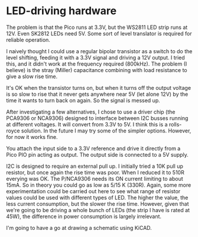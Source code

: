 # LED-driving hardware

The problem is that the Pico runs at 3.3V, but the WS2811 LED strip runs at 12V. Even SK2812 LEDs need 5V. Some sort of level translator is required for reliable operation.

I naively thought I could use a regular bipolar transistor as a switch to do the level shifting, feeding it with a 3.3V signal and driving a 12V output. I tried this, and it didn't work at the frequency required (800kHz). The problem (I believe) is the stray (Miller) capacitance combining with load resistance to give a slow rise time.

It's OK when the transistor turns on, but when it turns off the output voltage is so slow to rise that it never gets anywhere near 5V (let alone 12V) by the time it wants to turn back on again. So the signal is messed up.

After investigating a few alternatives, I chose to use a driver chip (the PCA9306 or NCA9306) designed to interface between I2C busses running at different voltages. It will convert from 3.3V to 5V. I think this is a rolls-royce solution. In the future I may try some of the simpler options. However, for now it works fine.

You attach the input side to a 3.3V reference and drive it directly from a Pico PIO pin acting as output. The output side is connected to a 5V supply.

I2C is designed to require an external pull up. I initially tried a 10K pull up resistor, but once again the rise time was poor. When I reduced it to 510R everying was OK. The P/NCA9306 needs its ON current limiting to about 15mA. So in theory you could go as low as 5/15 K (330R). Again, some more experimentation could be carried out here to see what range of resistor values could be used with different types of LED. The higher the value, the less current consumption, but the slower the rise time. However, given that we're going to be driving a whole bunch of LEDs (the strip I have is rated at 45W), the difference in power consumption is largely irrelevant.

I'm going to have a go at drawing a schematic using KiCAD.
